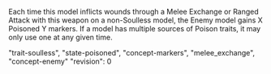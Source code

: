Each time this model inflicts wounds through a Melee Exchange or Ranged Attack with this weapon on a non-Soulless model, the Enemy model gains X Poisoned Y markers.
If a model has multiple sources of Poison traits, it may only use one at any given time.

"trait-soulless", "state-poisoned", "concept-markers", "melee_exchange", "concept-enemy"
"revision": 0
